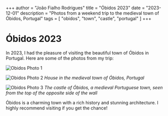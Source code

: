 +++
author = "João Fialho Rodrigues"
title = "Óbidos 2023"
date = "2023-12-01"
description = "Photos from a weekend trip to the medieval town of Óbidos, Portugal"
tags = [
    "obidos", "town", "castle", "portugal"
]
+++

# Óbidos 2023

In 2023, I had the pleasure of visiting the beautiful town of Óbidos in Portugal. Here are some of the photos from my trip:

![Obidos Photo 1](https://images.unsplash.com/photo-1742122213684-87a504ebde1b)

![Obidos Photo 2](https://images.unsplash.com/photo-1742122214371-ef2b504c0f62)
*House in the medieval town of Óbidos, Portugal*

![Obidos Photo 3](https://images.unsplash.com/photo-1742122208689-6f1f093a8e54)
*The castle of Óbidos, a medieval Portuguese town, seen from the top of the opposite side of the wall*

Óbidos is a charming town with a rich history and stunning architecture. I highly recommend visiting if you get the chance!
